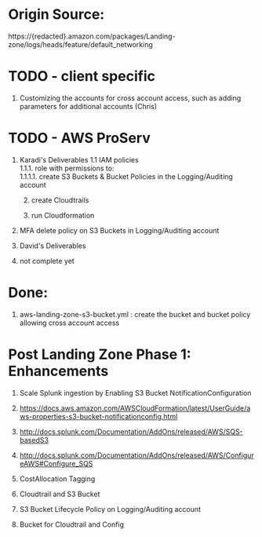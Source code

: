 # Origin Source: 
https://{redacted}.amazon.com/packages/Landing-zone/logs/heads/feature/default_networking

# TODO - client specific
1. Customizing the accounts for cross account access, such as adding parameters for additional accounts (Chris)

# TODO - AWS ProServ 
1. Karadi's Deliverables
  1.1 IAM policies  
    1.1.1. role with permissions to:  
      1.1.1.1. create S3 Buckets & Bucket Policies in the Logging/Auditing account  

      2) create Cloudtrails

      3) run Cloudformation 

  2. MFA delete policy on S3 Buckets in Logging/Auditing account     

2. David's Deliverables  

  1. not complete yet  

# Done:
1. aws-landing-zone-s3-bucket.yml : create the bucket and bucket policy allowing cross account access 

# Post Landing Zone Phase 1: Enhancements
1. Scale Splunk ingestion by Enabling S3 Bucket NotificationConfiguration  

  1. https://docs.aws.amazon.com/AWSCloudFormation/latest/UserGuide/aws-properties-s3-bucket-notificationconfig.html  

  2. http://docs.splunk.com/Documentation/AddOns/released/AWS/SQS-basedS3  
 
  3. http://docs.splunk.com/Documentation/AddOns/released/AWS/ConfigureAWS#Configure_SQS  

2. CostAllocation Tagging  

  1. Cloudtrail and S3 Bucket  

3. S3 Bucket Lifecycle Policy on Logging/Auditing account  

  1. Bucket for Cloudtrail and Config  
